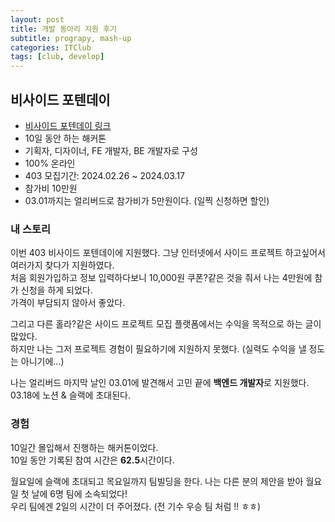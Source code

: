 ```yaml
---
layout: post
title: 개발 동아리 지원 후기
subtitle: prograpy, mash-up
categories: ITClub
tags: [club, develop]
---
```

## 비사이드 포텐데이
- [비사이드 포텐데이 링크](https://bside.best/potenday)
- 10일 동안 하는 해커톤
- 기획자, 디자이너, FE 개발자, BE 개발자로 구성
- 100% 온라인
- 403 모집기간: 2024.02.26 ~ 2024.03.17
- 참가비 10만원
- 03.01까지는 얼리버드로 참가비가 5만원이다. (일찍 신청하면 할인)

### 내 스토리
이번 403 비사이드 포텐데이에 지원했다. 그냥 인터넷에서 사이드 프로젝트 하고싶어서 여러가지 찾다가 지원하였다.  
처음 회원가입하고 정보 입력하다보니 10,000원 쿠폰?같은 것을 줘서 나는 4만원에 참가 신청을 하게 되었다.  
가격이 부담되지 않아서 좋았다.  
  
그리고 다른 홀라?같은 사이드 프로젝트 모집 플랫폼에서는 수익을 목적으로 하는 글이 많았다.  
하지만 나는 그저 프로젝트 경험이 필요하기에 지원하지 못했다. (실력도 수익을 낼 정도는 아니기에...)  
  
나는 얼리버드 마지막 날인 03.01에 발견해서 고민 끝에 **백엔드 개발자**로 지원했다.  
03.18에 노션 & 슬랙에 초대된다.

### 경험
10일간 몰입해서 진행하는 해커톤이었다.  
10일 동안 기록된 참여 시간은 **62.5**시간이다.  
  
월요일에 슬랙에 초대되고 목요일까지 팀빌딩을 한다. 나는 다른 분의 제안을 받아 월요일 첫 날에 6명 팀에 소속되었다!  
우리 팀에겐 2일의 시간이 더 주어졌다. (전 기수 우승 팀 처럼 !! ㅎㅎ)
